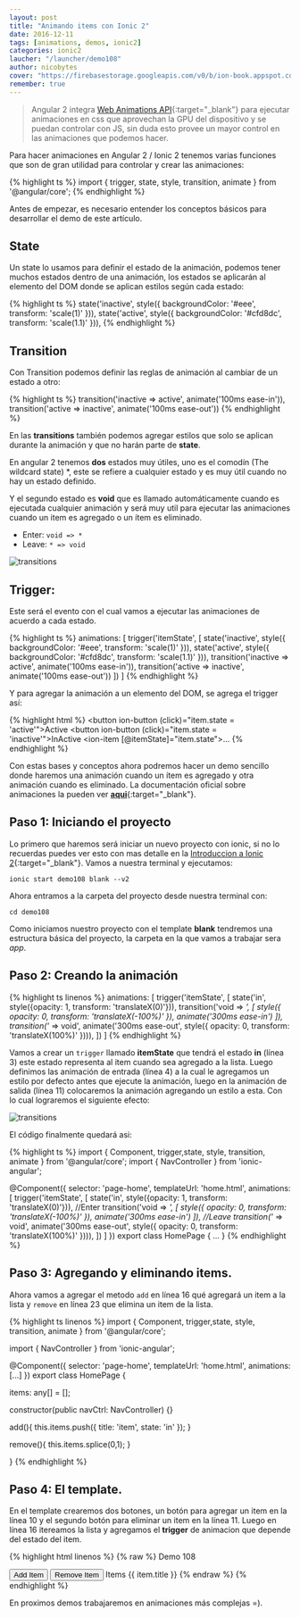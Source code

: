 ```yaml
---
layout: post
title: "Animando items con Ionic 2"
date: 2016-12-11
tags: [animations, demos, ionic2]
categories: ionic2
laucher: "/launcher/demo108"
author: nicobytes
cover: "https://firebasestorage.googleapis.com/v0/b/ion-book.appspot.com/o/demos%2Fdemo108%2Fitems.jpg?alt=media"
remember: true
---
```


> Angular 2 integra [Web Animations API](https://web-animations.github.io/web-animations-/ionic2/#waves/){:target="_blank"} para ejecutar animaciones en css que aprovechan la GPU del dispositivo y se puedan controlar con JS, sin duda esto provee un mayor control en las animaciones que podemos hacer.

<amp-img width="1024" height="512" layout="responsive" src="https://firebasestorage.googleapis.com/v0/b/ion-book.appspot.com/o/demos%2Fdemo108%2Fitems.jpg?alt=media" alt="Animando items con Ionic 2"></amp-img>

Para hacer animaciones en Angular 2 / Ionic 2 tenemos varias funciones que son de gran utilidad para controlar y crear las animaciones:

{% highlight ts %}
import {
  trigger,
  state,
  style,
  transition,
  animate
} from '@angular/core';
{% endhighlight %}

Antes de empezar, es necesario entender los conceptos básicos para desarrollar el demo de este artículo.

## State

Un state lo usamos para definir el estado de la animación, podemos tener muchos estados dentro de una animación, los estados se aplicarán al elemento del DOM donde se aplican estilos según cada estado:

{% highlight ts %}
state('inactive', style({
  backgroundColor: '#eee',
  transform: 'scale(1)'
})),
state('active',   style({
  backgroundColor: '#cfd8dc',
  transform: 'scale(1.1)'
})),
{% endhighlight %}

## Transition

Con Transition podemos definir las reglas de animación al cambiar de un estado a otro:

{% highlight ts %}
transition('inactive => active', animate('100ms ease-in')),
transition('active => inactive', animate('100ms ease-out'))
{% endhighlight %}

<amp-img width="1448" height="524" layout="responsive" src="https://angular.io/resources/images/devguide/animations/ng_animate_transitions_inactive_active.png" alt="transitions"></amp-img>

En las **transitions** también podemos agregar estilos que solo se aplican durante la animación y que no harán parte de **state**.

En angular 2 tenemos **dos** estados muy útiles, uno es el comodín (The wildcard state) *, este se refiere a cualquier estado y es muy útil cuando no hay un estado definido.

<amp-img width="1448" height="992" layout="responsive" src="https://angular.io/resources/images/devguide/animations/ng_animate_transitions_inactive_active_wildcards.png" alt="transitions"></amp-img>

Y el segundo estado es **void** que es llamado automáticamente cuando es ejecutada cualquier animación y será muy util para ejecutar las animaciones cuando un item es agregado o un ítem es eliminado.
 
- Enter: `void => *`
- Leave: `* => void `

<img class="center-block" src="https://angular.io/resources/images/devguide/animations/animation_enter_leave.gif" alt="transitions">

## Trigger:

Este será el evento con el cual vamos a ejecutar las animaciones de acuerdo a cada estado.

{% highlight ts %}
animations: [
  trigger('itemState', [
    state('inactive', style({
      backgroundColor: '#eee',
      transform: 'scale(1)'
    })),
    state('active',   style({
      backgroundColor: '#cfd8dc',
      transform: 'scale(1.1)'
    })),
    transition('inactive => active', animate('100ms ease-in')),
    transition('active => inactive', animate('100ms ease-out'))
  ])
]
{% endhighlight %}

Y para agregar la animación a un elemento del DOM, se agrega el trigger así:

{% highlight html %}
<button ion-button (click)="item.state = 'active'">Active</button>
<button ion-button (click)="item.state = 'inactive'">InActive</button>
<ion-item [@itemState]="item.state">...</ion-item>
{% endhighlight %}

Con estas bases y conceptos ahora podremos hacer un demo sencillo donde haremos una animación cuando un ítem es agregado y otra animación cuando es eliminado. La documentación oficial sobre animaciones la pueden ver [**aqui**](https://angular.io/docs/ts/latest/guide/animations.html){:target="_blank"}.

## Paso 1: Iniciando el proyecto

Lo primero que haremos será iniciar un nuevo proyecto con ionic, si no lo recuerdas puedes ver esto con mas detalle en la [Introduccion a Ionic 2]({{site.urlblog}}/ionic2/ionic2){:target="_blank"}.
Vamos a nuestra terminal y ejecutamos:

```
ionic start demo108 blank --v2
```

Ahora entramos a la carpeta del proyecto desde nuestra terminal con:

```
cd demo108
```

Como iniciamos nuestro proyecto con el template **blank** tendremos una estructura básica del proyecto, la carpeta en la que vamos a trabajar sera *app*.

## Paso 2: Creando la animación

{% highlight ts linenos %}
animations: [
  trigger('itemState', [
    state('in', style({opacity: 1, transform: 'translateX(0)'})),
    transition('void => *', [
      style({
        opacity: 0,
        transform: 'translateX(-100%)'
      }),
      animate('300ms ease-in')
    ]),
    transition('* => void', animate('300ms ease-out', style({
      opacity: 0,
      transform: 'translateX(100%)'
    }))),
  ])
]
{% endhighlight %}

Vamos a crear un `trigger` llamado **itemState** que tendrá el estado **in** (línea 3) este estado representa al item cuando sea agregado a la lista. Luego definimos las animación de entrada (línea 4) a la cual le agregamos un estilo por defecto antes que ejecute la animación, luego en la animación de salida (línea 11) colocaremos la animación agregando un estilo a esta. Con lo cual lograremos el siguiente efecto:

<img class="img-responsive center-block" src="https://angular.io/resources/images/devguide/animations/animation_enter_leave.gif" alt="transitions">

El código finalmente quedará asi:

{% highlight ts %}
import { Component, trigger,state, style, transition, animate } from '@angular/core';
import { NavController } from 'ionic-angular';

@Component({
  selector: 'page-home',
  templateUrl: 'home.html',
  animations: [
    trigger('itemState', [
      state('in', style({opacity: 1, transform: 'translateX(0)'})),
      //Enter
      transition('void => *', [
        style({
          opacity: 0,
          transform: 'translateX(-100%)'
        }),
        animate('300ms ease-in')
      ]),
      //Leave
      transition('* => void', animate('300ms ease-out', style({
        opacity: 0,
        transform: 'translateX(100%)'
      }))),
    ])
  ]
})
export class HomePage {
  ...
}
{% endhighlight %}

## Paso 3: Agregando y eliminando items.

Ahora vamos a agregar el metodo `add` en línea 16 qué agregará un item a la lista y `remove` en línea 23 que elimina un item de la lista.

{% highlight ts linenos %}
import { Component, trigger,state, style, transition, animate } from '@angular/core';

import { NavController } from 'ionic-angular';

@Component({
  selector: 'page-home',
  templateUrl: 'home.html',
  animations: [...]
})
export class HomePage {

  items: any[] = [];

  constructor(public navCtrl: NavController) {}

  add(){
    this.items.push({
      title: 'item',
      state: 'in'
    });
  }

  remove(){
    this.items.splice(0,1);
  }

}
{% endhighlight %}

## Paso 4: El template.

En el template crearemos dos botones, un botón para agregar un item en la línea 10 y el segundo botón para eliminar un item en la línea 11. Luego en línea 16 itereamos la lista y agregamos el **trigger** de animacion que depende del estado del item.

{% highlight html linenos %}
{% raw %}
<ion-header>
  <ion-navbar color="primary">
    <ion-title>
      Demo 108
    </ion-title>
  </ion-navbar>
</ion-header>

<ion-content padding>
  <button ion-button (click)="add()">Add Item</button>
  <button ion-button (click)="remove()">Remove Item</button>
  <ion-list>
    <ion-list-header>
      Items
    </ion-list-header>
    <ion-item [@itemState]="item.state" *ngFor="let item of items">
      {{ item.title }}
    </ion-item>
  </ion-list>
</ion-content>
{% endraw %}
{% endhighlight %}

En proximos demos trabajaremos en animaciones más complejas =).